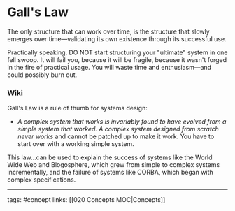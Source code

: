 # Gall's Law
The only structure that can work over time, is the structure that slowly emerges over time—validating its own existence through its successful use. 

Practically speaking, DO NOT start structuring your "ultimate" system in one fell swoop. It will fail you, because it will be fragile, because it wasn't forged in the fire of practical usage. You will waste time and enthusiasm—and could possibly burn out. 

### Wiki
Gall's Law is a rule of thumb for systems design: 

- *A complex system that works is invariably found to have evolved from a simple system that worked. A complex system designed from scratch never works* and cannot be patched up to make it work. You have to start over with a working simple system.

This law...can be used to explain the success of systems like the World Wide Web and Blogosphere, which grew from simple to complex systems incrementally, and the failure of systems like CORBA, which began with complex specifications. 

---
tags: #concept
links: [[020 Concepts MOC|Concepts]]